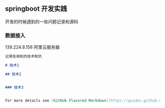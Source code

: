 ## springboot 开发实践

开发的时候遇到的一些问题记录和源码

### 数据接入

139.224.8.158 阿里云服务器

```markdown
记录些用到的技术和坑

# 技术1

## 技术2


### 技术3


For more details see [GitHub Flavored Markdown](https://guides.github.com/features/mastering-markdown/).
